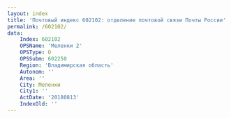 ```yaml
---
layout: index
title: 'Почтовый индекс 602102: отделение почтовой связи Почты России'
permalink: /602102/
data:
    Index: 602102
    OPSName: 'Меленки 2'
    OPSType: О
    OPSSubm: 602250
    Region: 'Владимирская область'
    Autonom: ''
    Area: ''
    City: Меленки
    City1: ''
    ActDate: '20180813'
    IndexOld: ''
---
```

